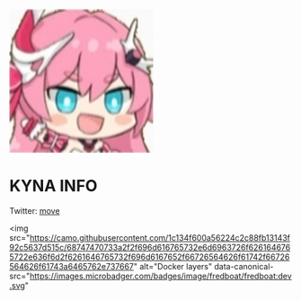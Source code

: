 ![Kyna.png](./image/kyna.png)

# KYNA INFO
Twitter: [move](https://twitter.com/KynaDiscord)

<img src="https://camo.githubusercontent.com/1c134f600a56224c2c88fb13143f92c5637d515c/68747470733a2f2f696d616765732e6d6963726f6261646765722e636f6d2f6261646765732f696d6167652f66726564626f61742f66726564626f61743a6465762e737667" alt="Docker layers" data-canonical-src="https://images.microbadger.com/badges/image/fredboat/fredboat:dev.svg"
